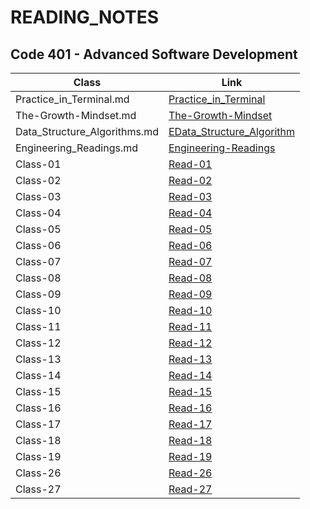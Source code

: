 # READING_NOTES


## Code 401 - Advanced Software Development


|   Class     |     Link    |
| ----------- | ----------- |
| Practice_in_Terminal.md | [Practice_in_Terminal](https://github.com/Mohammad-Shahin23/reading-notes/blob/main/reading_notes/Practice_in_Terminal.md) |
| The-Growth-Mindset.md | [The-Growth-Mindset](https://github.com/Mohammad-Shahin23/reading-notes/blob/main/reading_notes/The_Growth_Mindset.md) |
| Data_Structure_Algorithms.md | [EData_Structure_Algorithm](https://github.com/Mohammad-Shahin23/reading-notes/blob/main/reading_notes/Data_Structure_Algorithms.md) |
| Engineering_Readings.md | [Engineering-Readings](https://github.com/Mohammad-Shahin23/reading-notes/blob/main/reading_notes/Engineering_Readings.md) |
|  Class-01   | [Read-01](https://github.com/Mohammad-Shahin23/reading-notes/blob/main/reading_notes/Read_Class%2001.md) |
|  Class-02   | [Read-02](https://github.com/Mohammad-Shahin23/reading-notes/blob/main/reading_notes/Read-Class%2002.md) |
| Class-03    | [Read-03](https://github.com/Mohammad-Shahin23/reading-notes/blob/main/reading_notes/Read_Class%2003.md) |
| Class-04    | [Read-04](https://github.com/Mohammad-Shahin23/reading-notes/blob/main/reading_notes/Read_Class_04.md) |
| Class-05    | [Read-05](https://github.com/Mohammad-Shahin23/reading-notes/blob/main/reading_notes/Read_Class_05.md) |
| Class-06    | [Read-06](https://github.com/Mohammad-Shahin23/reading-notes/blob/main/reading_notes/Read_Class_06.md) |
| Class-07    | [Read-07](https://github.com/Mohammad-Shahin23/reading-notes/blob/main/reading_notes/Read_Class_07.md) |
| Class-08    | [Read-08](https://github.com/Mohammad-Shahin23/reading-notes/blob/main/reading_notes/Read_Class_08.md) |
| Class-09    | [Read-09](https://github.com/Mohammad-Shahin23/reading-notes/blob/main/reading_notes/Read_Class_09.md) |
| Class-10    | [Read-10](https://github.com/Mohammad-Shahin23/reading-notes/blob/main/reading_notes/Read_Class_10.md) |
| Class-11    | [Read-11](https://github.com/Mohammad-Shahin23/reading-notes/blob/main/reading_notes/Read_Class_11.md) |
| Class-12    | [Read-12](https://github.com/Mohammad-Shahin23/reading-notes/blob/main/reading_notes/Read_Class_12.md) |
| Class-13    | [Read-13](https://github.com/Mohammad-Shahin23/reading-notes/blob/main/reading_notes/Read_Class_13.md) |
| Class-14    | [Read-14](https://github.com/Mohammad-Shahin23/reading-notes/blob/main/reading_notes/Read_Class_14.md) |
| Class-15    | [Read-15](https://github.com/Mohammad-Shahin23/reading-notes/blob/main/reading_notes/Read_Class_15.md) |
| Class-16    | [Read-16](https://github.com/Mohammad-Shahin23/reading-notes/blob/main/reading_notes/Read_Class_16.md) |
| Class-17    | [Read-17](https://github.com/Mohammad-Shahin23/reading-notes/blob/main/reading_notes/Read_Class_17.md) |
| Class-18    | [Read-18](https://github.com/Mohammad-Shahin23/reading-notes/blob/main/reading_notes/Read_Class_18.md) |
| Class-19    | [Read-19](https://github.com/Mohammad-Shahin23/reading-notes/blob/main/reading_notes/Read_Class_19.md) |
| Class-26    | [Read-26](https://github.com/Mohammad-Shahin23/reading-notes/blob/main/reading_notes/Read_Class_26.md) |
| Class-27    | [Read-27](https://github.com/Mohammad-Shahin23/reading-notes/blob/main/reading_notes/Read_Class_27.md) |





